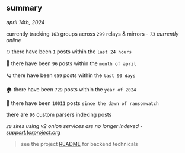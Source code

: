 
## summary
_april 14th, 2024_

currently tracking `163` groups across `299` relays & mirrors - _`73` currently online_

⏲ there have been `1` posts within the `last 24 hours`

🦈 there have been `96` posts within the `month of april`

🪐 there have been `659` posts within the `last 90 days`

🏚 there have been `729` posts within the `year of 2024`

🦕 there have been `10011` posts `since the dawn of ransomwatch`

there are `96` custom parsers indexing posts

_`20` sites using v2 onion services are no longer indexed - [support.torproject.org](https://support.torproject.org/onionservices/v2-deprecation/)_

> see the project [README](https://github.com/joshhighet/ransomwatch#ransomwatch--) for backend technicals

